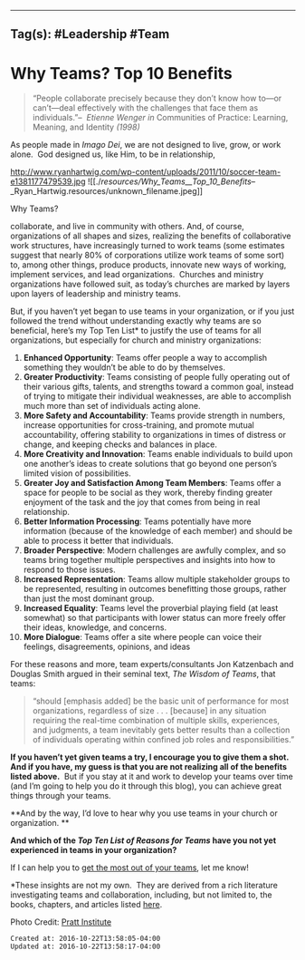 
---
Tag(s): #Leadership #Team
---

# Why Teams? Top 10 Benefits

> “People collaborate precisely because they don’t know how to—or can’t—deal effectively with the challenges that face them as individuals.”–  _Etienne Wenger in_ Communities of Practice: Learning, Meaning, and Identity _(1998)_

As people made in _Imago Dei_, we are not designed to live, grow, or work alone.  God designed us, like Him, to be in relationship,

<http://www.ryanhartwig.com/wp-content/uploads/2011/10/soccer-team-e1381177479539.jpg>
![[./_resources/Why_Teams__Top_10_Benefits_–_Ryan_Hartwig.resources/unknown_filename.jpeg]]

Why Teams?

collaborate, and live in community with others. And, of course, organizations of all shapes and sizes, realizing the benefits of collaborative work structures, have increasingly turned to work teams (some estimates suggest that nearly 80% of corporations utilize work teams of some sort) to, among other things, produce products, innovate new ways of working, implement services, and lead organizations.  Churches and ministry organizations have followed suit, as today’s churches are marked by layers upon layers of leadership and ministry teams.

But, if you haven’t yet began to use teams in your organization, or if you just followed the trend without understanding exactly why teams are so beneficial, here’s my Top Ten List\* to justify the use of teams for all organizations, but especially for church and ministry organizations:

1.  **Enhanced Opportunity**: Teams offer people a way to accomplish something they wouldn’t be able to do by themselves.
2.  **Greater Productivity**: Teams consisting of people fully operating out of their various gifts, talents, and strengths toward a common goal, instead of trying to mitigate their individual weaknesses, are able to accomplish much more than set of individuals acting alone.
3.  **More Safety and Accountability**: Teams provide strength in numbers, increase opportunities for cross-training, and promote mutual accountability, offering stability to organizations in times of distress or change, and keeping checks and balances in place.
4.  **More Creativity and Innovation**: Teams enable individuals to build upon one another’s ideas to create solutions that go beyond one person’s limited vision of possibilities.
5.  **Greater Joy and Satisfaction Among Team Members**: Teams offer a space for people to be social as they work, thereby finding greater enjoyment of the task and the joy that comes from being in real relationship.
6.  **Better Information Processing**: Teams potentially have more information (because of the knowledge of each member) and should be able to process it better that individuals.
7.  **Broader Perspective**: Modern challenges are awfully complex, and so teams bring together multiple perspectives and insights into how to respond to those issues.
8.  **Increased Representation**: Teams allow multiple stakeholder groups to be represented, resulting in outcomes benefitting those groups, rather than just the most dominant group.
9.  **Increased Equality**: Teams level the proverbial playing field (at least somewhat) so that participants with lower status can more freely offer their ideas, knowledge, and concerns.
10.  **More Dialogue**: Teams offer a site where people can voice their feelings, disagreements, opinions, and ideas

For these reasons and more, team experts/consultants Jon Katzenbach and Douglas Smith argued in their seminal text, _The Wisdom of Teams_, that teams:

> “should \[emphasis added\] be the basic unit of performance for most organizations, regardless of size . . . \[because\] in any situation requiring the real-time combination of multiple skills, experiences, and judgments, a team inevitably gets better results than a collection of individuals operating within confined job roles and responsibilities.”

**If you haven’t yet given teams a try, I encourage you to give them a shot.  And if you have, my guess is that you are not realizing all of the benefits listed above.**  But if you stay at it and work to develop your teams over time (and I’m going to help you do it through this blog), you can achieve great things through your teams.

**And by the way, I’d love to hear why you use teams in your church or organization.
**

**And which of the _Top Ten List of Reasons for Teams_ have you not yet experienced in teams in your organization?**

If I can help you to [get the most out of your teams](http://www.ryanhartwig.com/team-training/), let me know!

\*These insights are not my own.  They are derived from a rich literature investigating teams and collaboration, including, but not limited to, the books, chapters, and articles listed [here](http://rthartwig.files.wordpress.com/2011/10/teamwork-and-collaboration-resources.pdf).

Photo Credit: [Pratt Institute](http://www.flickr.com/photos/prattinstitutelibraries/)

    Created at: 2016-10-22T13:58:05-04:00
    Updated at: 2016-10-22T13:58:17-04:00

